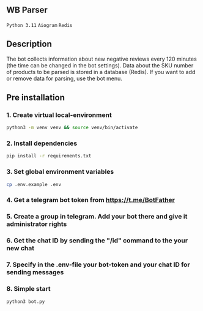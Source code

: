 ## WB Parser
```Python 3.11``` ```Aiogram``` ```Redis```

## Description
The bot collects information about new negative reviews every 120 minutes (the time can be changed in the bot settings).
Data about the SKU number of products to be parsed is stored in a database (Redis). If you want to add or remove data for parsing, use the bot menu.

## Pre installation
### 1. Create virtual local-environment
```bash
python3 -m venv venv && source venv/bin/activate
```
### 2. Install dependencies
```bash
pip install -r requirements.txt
```
### 3. Set global environment variables
```bash
cp .env.example .env
```
### 4. Get a telegram bot token from https://t.me/BotFather
### 5. Create a group in telegram. Add your bot there and give it administrator rights
### 6. Get the chat ID by sending the "/id" command to the your new chat
### 7. Specify in the .env-file your bot-token and your chat ID for sending messages
### 8. Simple start
```bash
python3 bot.py
```

